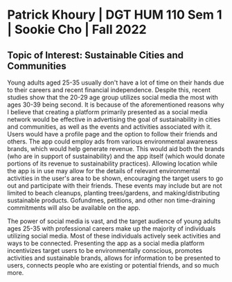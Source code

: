 # Patrick Khoury | DGT HUM 110 Sem 1 | Sookie Cho | Fall 2022

## Topic of Interest: Sustainable Cities and Communities 


Young adults aged 25-35 usually don't have a lot of time on their hands due to their careers and recent financial independence. Despite this, recent studies show that the 20-29 age group utilizes social media the most with ages 30-39 being second. It is because of the aforementioned reasons why I believe that creating a platform primarily presented as a social media network would be effective in advertising the goal of sustainability in cities and communities, as well as the events and activities associated with it. Users would have a profile page and the option to follow their friends and others. The app could employ ads from various environmental awareness brands, which would help generate revenue. This would aid both the brands (who are in support of sustainability) and the app itself (which would donate portions of its revenue to sustainability practices). Allowing location while the app is in use may allow for the details of relevant environmental activities in the user's area to be shown, encouraging the target users to go out and participate with their friends. These events may include but are not limited to beach cleanups, planting trees/gardens, and making/distributing sustainable products. Gofundmes, petitions, and other non time-draining commitments will also be available on the app.

The power of social media is vast, and the target audience of young adults ages 25-35 with professional careers make up the majority of individuals utilizing social media. Most of these individuals actively seek activities and ways to be connected. Presenting the app as a social media platform incentivizes target users to be environmentally conscious, promotes activities and sustainable brands, allows for information to be presented to users, connects people who are existing or potential friends, and so much more.

